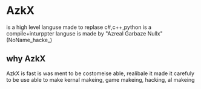 # AzkX 
is a high level languse made to replase c#,c++,python
is a compile+inturppter languse 
is made by "Azreal Garbaze Nullx"(NoName_hacke_)

## why AzkX
AzkX is fast
is was ment to be costomeise able, realibale
it made it carefuly to be use able to make kernal makeing, game makeing, hacking, al makeing

